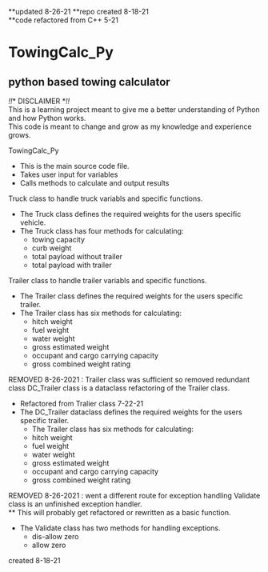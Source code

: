 **updated 8-26-21
**repo created 8-18-21  
**code refactored from C++ 5-21  

# TowingCalc_Py  

## python based towing calculator  

*!!** DISCLAIMER **!!*  
This is a learning project meant to give me a better understanding of Python and how Python works.  
This code is meant to change and grow as my knowledge and experience grows.  

TowingCalc_Py
  - This is the main source code file.
  - Takes user input for variables
  - Calls methods to calculate and output results

Truck class to handle truck variabls and specific functions.  
  - The Truck class defines the required weights for the users specific vehicle.  
  - The Truck class has four methods for calculating:  
    - towing capacity  
    - curb weight  
    - total payload without trailer  
    - total payload with trailer  

Trailer class to handle trailer variabls and specific functions.  
  - The Trailer class defines the required weights for the users specific trailer.  
  - The Trailer class has six methods for calculating:  
    - hitch weight  
    - fuel weight  
    - water weight  
    - gross estimated weight  
    - occupant and cargo carrying capacity  
    - gross combined weight rating  

REMOVED 8-26-2021 : Trailer class was sufficient so removed redundant class
DC_Trailer class is a dataclass refactoring of the Trailer class.  
  - Refactored from Tralier class 7-22-21  
  - The DC_Trailer dataclass defines the required weights for the users specific trailer.  
    - The Trailer class has six methods for calculating:  
    - hitch weight  
    - fuel weight  
    - water weight  
    - gross estimated weight  
    - occupant and cargo carrying capacity  
    - gross combined weight rating  

REMOVED 8-26-2021 : went a different route for exception handling
Validate class is an unfinished exception handler.  
  ** This will probably get refactored or rewritten as a basic function.  
  - The Validate class has two methods for handling exceptions.  
    - dis-allow zero  
    - allow zero  
  
created 8-18-21
